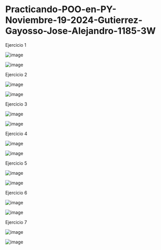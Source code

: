 # Practicando-POO-en-PY-Noviembre-19-2024-Gutierrez-Gayosso-Jose-Alejandro-1185-3W

Ejercicio 1

![image](https://github.com/user-attachments/assets/c25e6498-856b-444b-9d5f-aa855210fa46)

![image](https://github.com/user-attachments/assets/23941f74-982d-4216-b98b-13ce64afe594)

Ejercicio 2

![image](https://github.com/user-attachments/assets/ff03111a-8015-410d-bf1a-94bf5b622e77)

![image](https://github.com/user-attachments/assets/1af1b7c2-9c29-446c-a94e-4caed6045845)

Ejercicio 3
  
![image](https://github.com/user-attachments/assets/de918c7a-5787-4af6-93d0-8de91ac4910b)

![image](https://github.com/user-attachments/assets/89d792a7-61e5-49f9-9cf6-757a09c5bda0)

Ejercicio 4

![image](https://github.com/user-attachments/assets/31a5e157-6f3d-43ef-9257-eec7c87ab98f)

![image](https://github.com/user-attachments/assets/01a7cac0-211c-42ad-8d51-64bdaf2d9d92)

Ejercicio 5

![image](https://github.com/user-attachments/assets/108eaa66-94ba-452f-bf25-455729a3972e)

![image](https://github.com/user-attachments/assets/1d8739c4-a98b-487c-b3fe-b6174170033e)

Ejercicio 6

![image](https://github.com/user-attachments/assets/dce0ef5c-1b94-442c-b917-5047d5ddae79)

![image](https://github.com/user-attachments/assets/17353372-aea8-462d-a892-8741c8f22424)

Ejercicio 7

![image](https://github.com/user-attachments/assets/8e587952-712a-45a8-aa2b-f8ef330ade6e)

![image](https://github.com/user-attachments/assets/bc19a9de-0a80-41c4-93a6-265b33c653f0)















































































